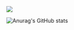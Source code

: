 <img src="https://capsule-render.vercel.app/api?type=transparent&color=#d192fe&height=300&section=header&text=Hello!%20Im%20Monster&fontColor=d6ace6&fontSize=90" />

![Anurag's GitHub stats](https://github-readme-stats.vercel.app/api?username=monsta-zo&show_icons=true&theme=default)

